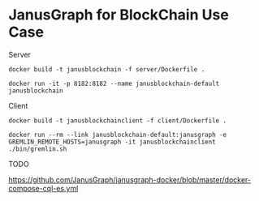 # JanusGraph for BlockChain Use Case

Server

```
docker build -t janusblockchain -f server/Dockerfile .

docker run -it -p 8182:8182 --name janusblockchain-default janusblockchain
```

Client

```
docker build -t janusblockchainclient -f client/Dockerfile .

docker run --rm --link janusblockchain-default:janusgraph -e GREMLIN_REMOTE_HOSTS=janusgraph -it janusblockchainclient ./bin/gremlin.sh
```

TODO

https://github.com/JanusGraph/janusgraph-docker/blob/master/docker-compose-cql-es.yml
